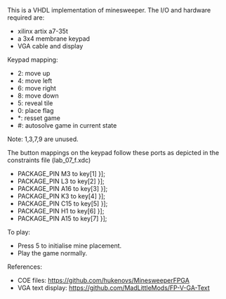 This is a VHDL implementation of minesweeper. The I/O and hardware required are:
- xilinx artix a7-35t
- a 3x4 membrane keypad
- VGA cable and display

Keypad mapping:
- 2: move up
- 4: move left
- 6: move right
- 8: move down
- 5: reveal tile
- 0: place flag
- *: resset game
- #: autosolve game in current state

Note: 1,3,7,9 are unused.

The button mappings on the keypad follow these ports as depicted in the constraints file (lab_07_f.xdc)
 - PACKAGE_PIN M3 to  key[1] }]; 
 - PACKAGE_PIN L3 to  key[2] }]; 
 - PACKAGE_PIN A16 to  key[3] }]; 
 - PACKAGE_PIN K3 to  key[4] }]; 
 - PACKAGE_PIN C15 to  key[5] }]; 
 - PACKAGE_PIN H1 to  key[6] }]; 
 - PACKAGE_PIN A15 to  key[7] }]; 

To play:
- Press 5 to initialise mine placement.
- Play the game normally. 

References:
-  COE files: https://github.com/hukenovs/MinesweeperFPGA
-  VGA text display: https://github.com/MadLittleMods/FP-V-GA-Text
